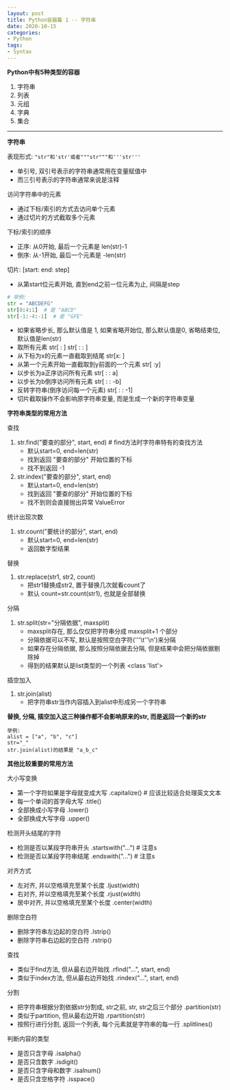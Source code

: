 ```yaml
---
layout: post
title: Python容器篇 1 -- 字符串
date: 2020-10-15
categories:
- Python
tags:
- Syntax
---
```


**Python中有5种类型的容器**
1. 字符串
2. 列表
3. 元组
4. 字典
5. 集合

----

**字符串**

表现形式: `"str"和'str'或者"""str"""和'''str'''`
* 单引号, 双引号表示的字符串通常用在变量赋值中
* 而三引号表示的字符串通常来说是注释

访问字符串中的元素
* 通过下标/索引的方式去访问单个元素
* 通过切片的方式截取多个元素

下标/索引的顺序
* 正序: 从0开始, 最后一个元素是 len(str)-1
* 倒序: 从-1开始, 最后一个元素是 -len(str)

切片: [start\: end\: step]
*  从第start位元素开始, 直到end之前一位元素为止, 间隔是step
```python
# 举例: 
str = "ABCDEFG"
str[0:4:1]  # 是 "ABCD"
str[-1:-4:-1]  # 是 "GFE"
```
* 如果省略步长, 那么默认值是 1, 如果省略开始位, 那么默认值是0, 省略结束位, 默认值是len(str)
* 取所有元素 str[ : ] str[ : : ]
* 从下标为x的元素一直截取到结尾 str[x: ]
* 从第一个元素开始一直截取到y前面的一个元素 str[ :y]
* 以步长为a正序访问所有元素 str[ : : a]
* 以步长为b倒序访问所有元素 str[ : : -b]
* 反转字符串(倒序访问每一个元素) str[ : : -1]
* 切片截取操作不会影响原字符串变量, 而是生成一个新的字符串变量

**字符串类型的常用方法**

查找
1. str.find("要查的部分", start, end)  # find方法时字符串特有的查找方法
      * 默认start=0, end=len(str)
      * 找到返回 "要查的部分" 开始位置的下标
      * 找不到返回 -1
2. str.index("要查的部分", start, end)
      * 默认start=0, end=len(str)
      * 找到返回 "要查的部分" 开始位置的下标
      * 找不到则会直接抛出异常 ValueError

统计出现次数
1. str.count("要统计的部分", start, end)
      * 默认start=0, end=len(str)
      * 返回数字型结果

替换
1. str.replace(str1, str2, count)
      * 把str1替换成str2, 置于替换几次就看count了
      * 默认 count=str.count(str1), 也就是全部替换

分隔
1. str.split(str="分隔依据", maxsplit)
      * maxsplit存在, 那么仅仅把字符串分成 maxsplit+1 个部分
      * 分隔依据可以不写, 默认是按照空白字符('''\t''\n')来分隔
      * 如果存在分隔依据, 那么按照分隔依据去分隔, 但是结果中会把分隔依据剔除掉
      * 得到的结果默认是list类型的一个列表 <class 'list'>

插空加入
1. str.join(alist)
      * 把字符串str当作内容插入到alist中形成另一个字符串

**替换, 分隔, 插空加入这三种操作都不会影响原来的str, 而是返回一个新的str**
```
举例: 
alist = ["a", "b", "c"] 
str="_"
str.join(alist)的结果是 "a_b_c"
```

**其他比较重要的常用方法**  

大小写变换
* 第一个字符如果是字母就变成大写 .capitalize()   # 应该比较适合处理英文文本
* 每一个单词的首字母大写 .title()
* 全部换成小写字母 .lower()
* 全部换成大写字母 .upper()

检测开头结尾的字符
* 检测是否以某段字符串开头 .startswith("...")  # 注意s
* 检测是否以某段字符串结尾 .endswith("...")  # 注意s

对齐方式
* 左对齐, 并以空格填充至某个长度 .ljust(width)
* 右对齐, 并以空格填充至某个长度 .rjust(width)
* 居中对齐, 并以空格填充至某个长度 .center(width)

删除空白符
* 删除字符串左边起的空白符 .lstrip()
* 删除字符串右边起的空白符 .rstrip()

查找
* 类似于find方法, 但从最右边开始找 .rfind("...", start, end) 
* 类似于index方法, 但从最右边开始找 .rindex("...", start, end)

分割
* 把字符串根据分割依据str分割成, str之前, str, str之后三个部分 .partition(str)
* 类似于partition, 但从最右边开始 .rpartition(str)
* 按照行进行分割, 返回一个列表, 每个元素就是字符串的每一行 .splitlines()

判断内容的类型
* 是否只含字母 .isalpha()
* 是否只含数字 .isdigit()
* 是否只含字母和数字 .isalnum()
* 是否只含空格字符 .isspace()
